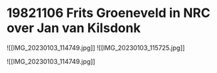 # 19821106 Frits Groeneveld in NRC over Jan van Kilsdonk
![[IMG_20230103_114749.jpg]]
![[IMG_20230103_115725.jpg]]

![[IMG_20230103_114749.jpg]]
